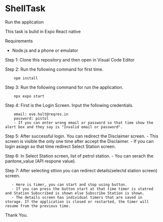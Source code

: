 # ShellTask

Run the application

This task is bulid in Expo React native

Requirements
- Node.js and a phone or emulator

Step 1: Clone this repository and then open in Visual Code Editor

Step 2: Run the following command for first time.

        npm install
        
Step 3: Run the following command for run the application.

        npx expo start
        

Step 4: First is the Login Screen. Input the following credentials.

        email: eve.holt@reqres.in
        password: pistol
        - If you can enter wrong email or password so that time show the alert box and they say is "Invalid email or password".
   
Step 5: After successful login. You can redirect the Disclaimer screen.
        - This screen is visible the only one time after accept the Disclaimer.
        - If you can login asiagn so that time redirect Select Station screen.

Step 6: In Select Station screen, list of petrol station.
        - You can serach the pantone_value (API respone value).
        
Step 7: After selecting sttion you can redirect details(selectd station screen) screen.

       - Here is timer, you can start and stop using button.
       - If you can press the button start at that time timer is statred and Station Subscribed is shown else Subscribe Station is shown.
       - The details screen has individual timers that are saved in storage. If the application is closed or restarted, the timer will resume from the previous time.

Thank You.
